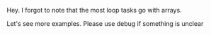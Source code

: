 Hey. I forgot to note that the most loop tasks go with arrays. 

Let's see more examples. Please use debug if something is unclear
